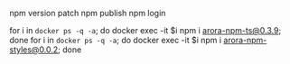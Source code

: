npm version patch
npm publish
npm login

<!-- ./setup/init.sh -->
<!-- ./setup/update.sh -->

for i in `docker ps -q -a`; do docker exec -it $i npm i arora-npm-ts@0.3.9; done
for i in `docker ps -q -a`; do docker exec -it $i npm i arora-npm-styles@0.0.2; done

<!--  -->
